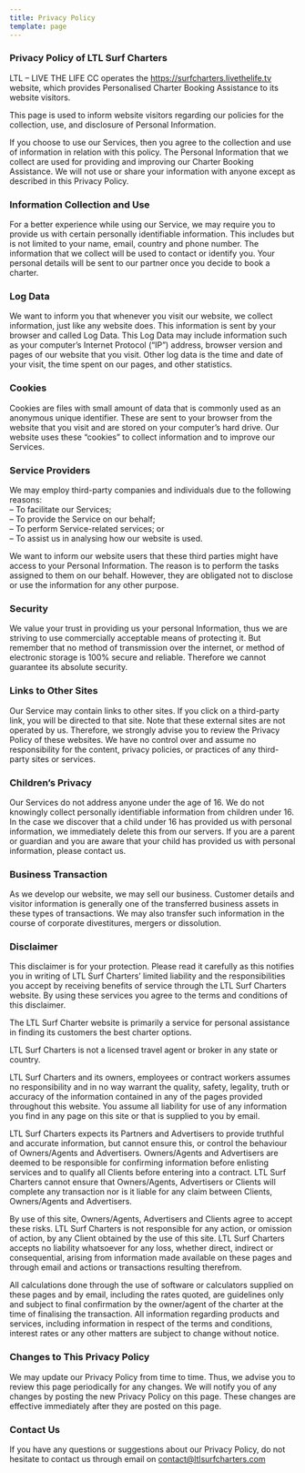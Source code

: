 ```yaml
---
title: Privacy Policy
template: page
---
```

### **Privacy Policy of LTL Surf Charters**

LTL – LIVE THE LIFE CC operates the https://surfcharters.livethelife.tv website, which provides Personalised Charter Booking Assistance to its website visitors.

This page is used to inform website visitors regarding our policies for the collection, use, and disclosure of Personal Information.

If you choose to use our Services, then you agree to the collection and use of information in relation with this policy. The Personal Information that we collect are used for providing and improving our Charter Booking Assistance. We will not use or share your information with anyone except as described in this Privacy Policy.

### Information Collection and Use

For a better experience while using our Service, we may require you to provide us with certain personally identifiable information. This includes but is not limited to your name, email, country and phone number. The information that we collect will be used to contact or identify you. Your personal details will be sent to our partner once you decide to book a charter.

### Log Data

We want to inform you that whenever you visit our website, we collect information, just like any website does. This information is sent by your browser and called Log Data. This Log Data may include information such as your computer’s Internet Protocol (“IP”) address, browser version and pages of our website that you visit. Other log data is the time and date of your visit, the time spent on our pages, and other statistics.

### Cookies

Cookies are files with small amount of data that is commonly used as an anonymous unique identifier. These are sent to your browser from the website that you visit and are stored on your computer’s hard drive. Our website uses these “cookies” to collect information and to improve our Services.

### Service Providers

We may employ third-party companies and individuals due to the following reasons:\
– To facilitate our Services;\
– To provide the Service on our behalf;\
– To perform Service-related services; or\
– To assist us in analysing how our website is used.

We want to inform our website users that these third parties might have access to your Personal Information. The reason is to perform the tasks assigned to them on our behalf. However, they are obligated not to disclose or use the information for any other purpose.

### Security

We value your trust in providing us your personal Information, thus we are striving to use commercially acceptable means of protecting it. But remember that no method of transmission over the internet, or method of electronic storage is 100% secure and reliable. Therefore we cannot guarantee its absolute security.

### Links to Other Sites

Our Service may contain links to other sites. If you click on a third-party link, you will be directed to that site. Note that these external sites are not operated by us. Therefore, we strongly advise you to review the Privacy Policy of these websites. We have no control over and assume no responsibility for the content, privacy policies, or practices of any third-party sites or services.

### Children’s Privacy

Our Services do not address anyone under the age of 16. We do not knowingly collect personally identifiable information from children under 16. In the case we discover that a child under 16 has provided us with personal information, we immediately delete this from our servers. If you are a parent or guardian and you are aware that your child has provided us with personal information, please contact us.

### Business Transaction

As we develop our website, we may sell our business. Customer details and visitor information is generally one of the transferred business assets in these types of transactions. We may also transfer such information in the course of corporate divestitures, mergers or dissolution.

### Disclaimer

This disclaimer is for your protection. Please read it carefully as this notifies you in writing of LTL Surf Charters’ limited liability and the responsibilities you accept by receiving benefits of service through the LTL Surf Charters website. By using these services you agree to the terms and conditions of this disclaimer.

The LTL Surf Charter website is primarily a service for personal assistance in finding its customers the best charter options.

LTL Surf Charters is not a licensed travel agent or broker in any state or country.

LTL Surf Charters and its owners, employees or contract workers assumes no responsibility and in no way warrant the quality, safety, legality, truth or accuracy of the information contained in any of the pages provided throughout this website. You assume all liability for use of any information you find in any page on this site or that is supplied to you by email.

LTL Surf Charters expects its Partners and Advertisers to provide truthful and accurate information, but cannot ensure this, or control the behaviour of Owners/Agents and Advertisers. Owners/Agents and Advertisers are deemed to be responsible for confirming information before enlisting services and to qualify all Clients before entering into a contract. LTL Surf Charters cannot ensure that Owners/Agents, Advertisers or Clients will complete any transaction nor is it liable for any claim between Clients, Owners/Agents and Advertisers.

By use of this site, Owners/Agents, Advertisers and Clients agree to accept these risks. LTL Surf Charters is not responsible for any action, or omission of action, by any Client obtained by the use of this site. LTL Surf Charters accepts no liability whatsoever for any loss, whether direct, indirect or consequential, arising from information made available on these pages and through email and actions or transactions resulting therefrom.

All calculations done through the use of software or calculators supplied on these pages and by email, including the rates quoted, are guidelines only and subject to final confirmation by the owner/agent of the charter at the time of finalising the transaction. All information regarding products and services, including information in respect of the terms and conditions, interest rates or any other matters are subject to change without notice.

### Changes to This Privacy Policy

We may update our Privacy Policy from time to time. Thus, we advise you to review this page periodically for any changes. We will notify you of any changes by posting the new Privacy Policy on this page. These changes are effective immediately after they are posted on this page.

### Contact Us

If you have any questions or suggestions about our Privacy Policy, do not hesitate to contact us through email on contact@ltlsurfcharters.com
